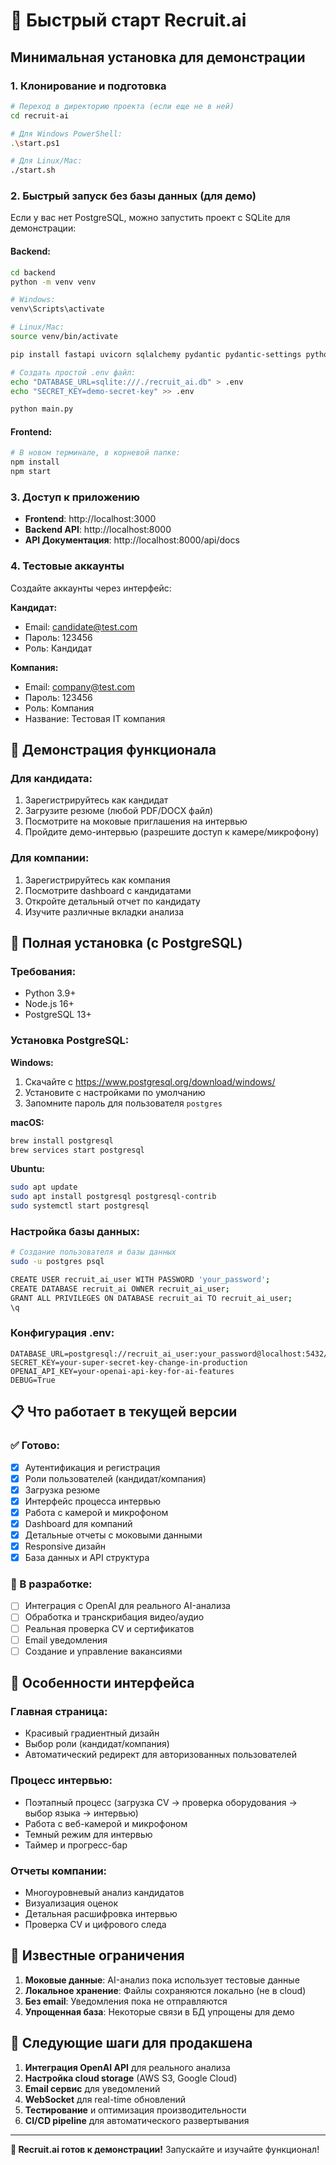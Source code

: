 # 🚀 Быстрый старт Recruit.ai

## Минимальная установка для демонстрации

### 1. Клонирование и подготовка

```bash
# Переход в директорию проекта (если еще не в ней)
cd recruit-ai

# Для Windows PowerShell:
.\start.ps1

# Для Linux/Mac:
./start.sh
```

### 2. Быстрый запуск без базы данных (для демо)

Если у вас нет PostgreSQL, можно запустить проект с SQLite для демонстрации:

#### Backend:
```bash
cd backend
python -m venv venv

# Windows:
venv\Scripts\activate

# Linux/Mac:
source venv/bin/activate

pip install fastapi uvicorn sqlalchemy pydantic pydantic-settings python-jose passlib python-multipart

# Создать простой .env файл:
echo "DATABASE_URL=sqlite:///./recruit_ai.db" > .env
echo "SECRET_KEY=demo-secret-key" >> .env

python main.py
```

#### Frontend:
```bash
# В новом терминале, в корневой папке:
npm install
npm start
```

### 3. Доступ к приложению

- **Frontend**: http://localhost:3000
- **Backend API**: http://localhost:8000  
- **API Документация**: http://localhost:8000/api/docs

### 4. Тестовые аккаунты

Создайте аккаунты через интерфейс:

**Кандидат:**
- Email: candidate@test.com
- Пароль: 123456
- Роль: Кандидат

**Компания:**
- Email: company@test.com  
- Пароль: 123456
- Роль: Компания
- Название: Тестовая IT компания

## 🎯 Демонстрация функционала

### Для кандидата:
1. Зарегистрируйтесь как кандидат
2. Загрузите резюме (любой PDF/DOCX файл)
3. Посмотрите на моковые приглашения на интервью
4. Пройдите демо-интервью (разрешите доступ к камере/микрофону)

### Для компании:
1. Зарегистрируйтесь как компания
2. Посмотрите dashboard с кандидатами
3. Откройте детальный отчет по кандидату
4. Изучите различные вкладки анализа

## 🔧 Полная установка (с PostgreSQL)

### Требования:
- Python 3.9+
- Node.js 16+
- PostgreSQL 13+

### Установка PostgreSQL:

**Windows:**
1. Скачайте с https://www.postgresql.org/download/windows/
2. Установите с настройками по умолчанию
3. Запомните пароль для пользователя `postgres`

**macOS:**
```bash
brew install postgresql
brew services start postgresql
```

**Ubuntu:**
```bash
sudo apt update
sudo apt install postgresql postgresql-contrib
sudo systemctl start postgresql
```

### Настройка базы данных:
```bash
# Создание пользователя и базы данных
sudo -u postgres psql

CREATE USER recruit_ai_user WITH PASSWORD 'your_password';
CREATE DATABASE recruit_ai OWNER recruit_ai_user;
GRANT ALL PRIVILEGES ON DATABASE recruit_ai TO recruit_ai_user;
\q
```

### Конфигурация .env:
```env
DATABASE_URL=postgresql://recruit_ai_user:your_password@localhost:5432/recruit_ai
SECRET_KEY=your-super-secret-key-change-in-production
OPENAI_API_KEY=your-openai-api-key-for-ai-features
DEBUG=True
```

## 📋 Что работает в текущей версии

### ✅ Готово:
- [x] Аутентификация и регистрация
- [x] Роли пользователей (кандидат/компания)  
- [x] Загрузка резюме
- [x] Интерфейс процесса интервью
- [x] Работа с камерой и микрофоном
- [x] Dashboard для компаний
- [x] Детальные отчеты с моковыми данными
- [x] Responsive дизайн
- [x] База данных и API структура

### 🚧 В разработке:
- [ ] Интеграция с OpenAI для реального AI-анализа
- [ ] Обработка и транскрибация видео/аудио
- [ ] Реальная проверка CV и сертификатов
- [ ] Email уведомления
- [ ] Создание и управление вакансиями

## 🎨 Особенности интерфейса

### Главная страница:
- Красивый градиентный дизайн
- Выбор роли (кандидат/компания)
- Автоматический редирект для авторизованных пользователей

### Процесс интервью:
- Поэтапный процесс (загрузка CV → проверка оборудования → выбор языка → интервью)
- Работа с веб-камерой и микрофоном
- Темный режим для интервью
- Таймер и прогресс-бар

### Отчеты компании:
- Многоуровневый анализ кандидатов
- Визуализация оценок
- Детальная расшифровка интервью
- Проверка CV и цифрового следа

## 🐛 Известные ограничения

1. **Моковые данные**: AI-анализ пока использует тестовые данные
2. **Локальное хранение**: Файлы сохраняются локально (не в cloud)
3. **Без email**: Уведомления пока не отправляются
4. **Упрощенная база**: Некоторые связи в БД упрощены для демо

## 🔄 Следующие шаги для продакшена

1. **Интеграция OpenAI API** для реального анализа
2. **Настройка cloud storage** (AWS S3, Google Cloud)
3. **Email сервис** для уведомлений
4. **WebSocket** для real-time обновлений
5. **Тестирование** и оптимизация производительности
6. **CI/CD pipeline** для автоматического развертывания

---

**🎉 Recruit.ai готов к демонстрации!** Запускайте и изучайте функционал!
